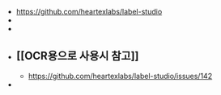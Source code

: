 - https://github.com/heartexlabs/label-studio
-
-
- ## [[OCR용으로 사용시 참고]]
	- https://github.com/heartexlabs/label-studio/issues/142
-